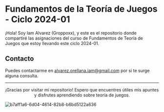<h1>Fundamentos de la Teoría de Juegos - Ciclo 2024-01</h1>

<p>¡Hola! Soy Iam Alvarez (Groppoxx), y este es el repositorio donde compartiré las asignaciones del curso de Fundamentos de Teoría de Juegos que estoy llevando este ciclo 2024-01.</p>

<h2>Contacto</h2>

<p>Puedes contactarme en <a href="mailto:alvarez.orellana.iam@gmail.com">alvarez.orellana.iam@gmail.com</a> por si te surge alguna consulta.</p>

<hr>

<p align="center">¡Gracias por visitar mi repositorio! Espero que encuentres útiles mis apuntes y disfrutes aprendiendo sobre teoría de juegos.</p>

![b7aff1a6-6d04-4614-82b8-b6bd5122a636](https://github.com/Groppoxx/fundamentosteoriajuegos2024-01/assets/82839813/678aac9d-321e-412e-9d1a-e0bb9e39d0d5)

